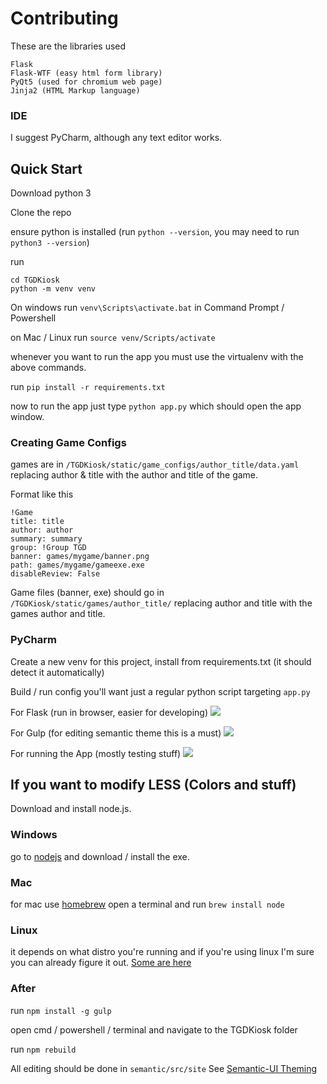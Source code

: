 # Contributing

These are the libraries used

```
Flask
Flask-WTF (easy html form library)
PyQt5 (used for chromium web page)
Jinja2 (HTML Markup language)
```

### IDE
I suggest PyCharm, although any text editor works.

## Quick Start
Download python 3

Clone the repo

ensure python is installed (run `python --version`, you may need to run `python3 --version`)

run 
```
cd TGDKiosk
python -m venv venv
```

On windows run `venv\Scripts\activate.bat` in Command Prompt / Powershell

on Mac / Linux run `source venv/Scripts/activate`

whenever you want to run the app you must use the virtualenv with the above commands.

run `pip install -r requirements.txt`

now to run the app just type `python app.py` which should open the app window.


### Creating Game Configs

games are in `/TGDKiosk/static/game_configs/author_title/data.yaml` replacing author & title with the author and title of the game. 

Format like this

```
!Game
title: title
author: author
summary: summary
group: !Group TGD
banner: games/mygame/banner.png
path: games/mygame/gameexe.exe
disableReview: False
```

Game files (banner, exe) should go in `/TGDKiosk/static/games/author_title/` replacing author and title with the games author and title.
### PyCharm

Create a new venv for this project, install from requirements.txt (it should detect it automatically)

Build / run config you'll want just a regular python script targeting `app.py` 

For Flask (run in browser, easier for developing)
![](https://i.imgur.com/F49AHBh.png)

For Gulp (for editing semantic theme this is a must)
![](https://i.imgur.com/PMSEYxf.png)

For running the App (mostly testing stuff)
![](https://i.imgur.com/SXwysBS.png)
## If you want to modify LESS (Colors and stuff)
Download and install node.js.
### Windows
go to [nodejs](https://nodejs.org) and download / install the exe.

### Mac
for mac use [homebrew](https://brew.sh/)
open a terminal and run `brew install node`

### Linux
it depends on what distro you're running and if you're using linux I'm sure you can already figure it out.
[Some are here](https://semantic-ui.com/introduction/getting-started.html)

### After
run `npm install -g gulp`

open cmd / powershell / terminal and navigate to the TGDKiosk folder

run `npm rebuild`

All editing should be done in `semantic/src/site` See [Semantic-UI Theming](https://semantic-ui.com/usage/theming.html)

